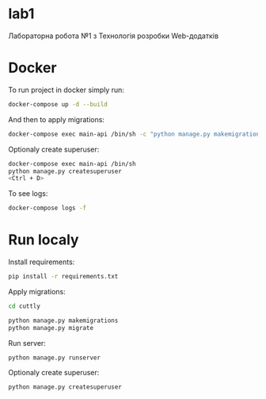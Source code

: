 # lab1
Лабораторна робота №1 з Технологія розробки Web-додатків


# Docker

To run project in docker simply run:

```sh
docker-compose up -d --build
```

And then to apply migrations:

```sh
docker-compose exec main-api /bin/sh -c "python manage.py makemigrations && python manage.py migrate"
```

Optionaly create superuser:

```sh
docker-compose exec main-api /bin/sh
python manage.py createsuperuser
<Ctrl + D>
```

To see logs:

```sh
docker-compose logs -f
```

# Run localy

Install requirements:

```sh
pip install -r requirements.txt
```

Apply migrations:

```sh
cd cuttly
```

```sh
python manage.py makemigrations
python manage.py migrate
```

Run server:

```sh
python manage.py runserver
```

Optionaly create superuser:

```sh
python manage.py createsuperuser
```